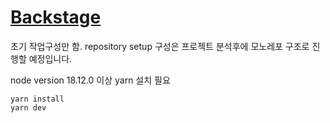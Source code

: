 # [Backstage](https://backstage.io)

초기 작업구성만 함.
repository setup 구성은 프로젝트 분석후에 모노레포 구조로 진행할 예정입니다.

node version 18.12.0 이상
yarn 설치 필요

```
yarn install
yarn dev
```

